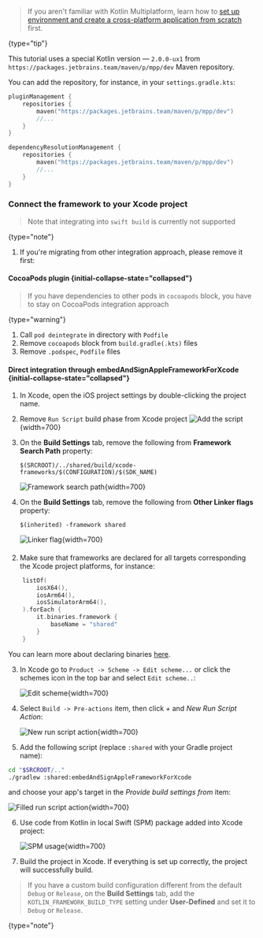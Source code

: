[//]: # (title: Use Kotlin from local Swift packages)


> If you aren't familiar with Kotlin Multiplatform, learn how to [set up environment and create a cross-platform application from scratch](multiplatform-setup.md)
> first.
>
{type="tip"}

This tutorial uses a special Kotlin version — `2.0.0-ux1` from `https://packages.jetbrains.team/maven/p/mpp/dev` Maven repository. 

You can add the repository, for instance, in your `settings.gradle.kts`:
```kotlin
pluginManagement {
    repositories {
        maven("https://packages.jetbrains.team/maven/p/mpp/dev")
        //...
    }
}

dependencyResolutionManagement {
    repositories {
        maven("https://packages.jetbrains.team/maven/p/mpp/dev")
        //...
    }
}
```

### Connect the framework to your Xcode project

> Note that integrating into `swift build` is currently not supported
>
{type="note"}

1. If you're migrating from other integration approach, please remove it first:


#### CocoaPods plugin {initial-collapse-state="collapsed"}

> If you have dependencies to other pods in `cocoapods` block, you have to stay on CocoaPods integration approach
>
{type="warning"}

1. Call `pod deintegrate` in directory with `Podfile`
2. Remove `cocoapods` block from `build.gradle(.kts)` files
3. Remove `.podspec`, `Podfile` files

#### Direct integration through embedAndSignAppleFrameworkForXcode {initial-collapse-state="collapsed"}

1. In Xcode, open the iOS project settings by double-clicking the project name.

2. Remove `Run Script` build phase from Xcode project
![Add the script](xcode-add-run-phase-2.png){width=700}

3. On the **Build Settings** tab, remove the following from **Framework Search Path** property:

   ```text
   $(SRCROOT)/../shared/build/xcode-frameworks/$(CONFIGURATION)/$(SDK_NAME)
   ```

   ![Framework search path](xcode-add-framework-search-path.png){width=700}

4. On the **Build Settings** tab, remove the following from **Other Linker flags** property:

   ```text
   $(inherited) -framework shared
   ```

   ![Linker flag](xcode-add-flag.png){width=700}

####

2. Make sure that frameworks are declared for all targets corresponding the Xcode project platforms, for instance: 
```kotlin
    listOf(
        iosX64(),
        iosArm64(),
        iosSimulatorArm64(),
    ).forEach {
        it.binaries.framework {
            baseName = "shared"
        }
    }
```

You can learn more about declaring binaries [here](https://kotlinlang.org/docs/multiplatform-build-native-binaries.html).

3. In Xcode go to `Product -> Scheme -> Edit scheme...` or click the schemes icon in the top bar and select `Edit scheme..`: 

   ![Edit scheme](xcode-edit-schemes.png){width=700}

4. Select `Build -> Pre-actions` item, then click *+* and *New Run Script Action*:

   ![New run script action](xcode-new-run-script-action.png){width=700}

5. Add the following script (replace `:shared` with your Gradle project name):
```bash
cd "$SRCROOT/.."
./gradlew :shared:embedAndSignAppleFrameworkForXcode
```
and choose your app's target in the *Provide build settings from* item:

   ![Filled run script action](xcode-filled-run-script-action.png){width=700}
   
6. Use code from Kotlin in local Swift (SPM) package added into Xcode project:
   
   ![SPM usage](xcode-spm-usage.png){width=700}
 
7. Build the project in Xcode. If everything is set up correctly, the project will successfully build.


> If you have a custom build configuration different from the default `Debug` or `Release`, on the **Build Settings**
> tab, add the `KOTLIN_FRAMEWORK_BUILD_TYPE` setting under **User-Defined** and set it to `Debug` or `Release`.
>
{type="note"}


